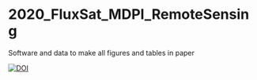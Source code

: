# 2020_FluxSat_MDPI_RemoteSensing
Software and data to make all figures and tables in paper

[![DOI](https://zenodo.org/badge/266227413.svg)](https://zenodo.org/badge/latestdoi/266227413)
